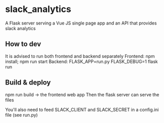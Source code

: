 # slack_analytics

A Flask server serving a Vue JS single page app and an API that provides slack analytics

## How to dev
It is advised to run both frontend and backend separately
Frontend: npm install; npm run start
Backend: FLASK_APP=run.py FLASK_DEBUG=1 flask run

## Build & deploy
npm run build -> the frontend web app
Then the flask server can serve the files

You'll also need to feed SLACK_CLIENT and SLACK_SECRET in a config.ini file
(see run.py)